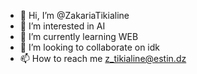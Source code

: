 - 👋 Hi, I’m @ZakariaTikialine
- 👀 I’m interested in AI
- 🌱 I’m currently learning WEB
- 💞️ I’m looking to collaborate on idk
- 📫 How to reach me z_tikialine@estin.dz

<!---
ZakariaTikialine/ZakariaTikialine is a ✨ special ✨ repository because its `README.md` (this file) appears on your GitHub profile.
You can click the Preview link to take a look at your changes.
--->
